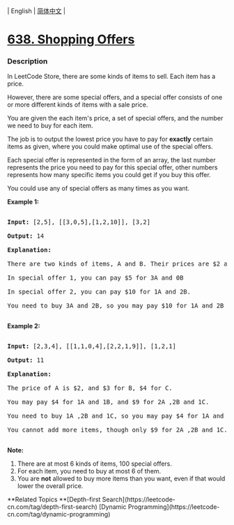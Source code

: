 | English | [简体中文](README.md) |

# [638. Shopping Offers](https://leetcode-cn.com/problems/shopping-offers)
 ### Description
<p>
In LeetCode Store, there are some kinds of items to sell. Each item has a price.
</p>

<p>
However, there are some special offers, and a special offer consists of one or more different kinds of items with a sale price.
</p>

<p>
You are given the each item's price, a set of special offers, and the number we need to buy for each item.
The job is to output the lowest price you have to pay for <b>exactly</b> certain items as given, where you could make optimal use of the special offers.
</p>

<p>
Each special offer is represented in the form of an array, the last number represents the price you need to pay for this special offer, other numbers represents how many specific items you could get if you buy this offer.
</p>

<p>You could use any of special offers as many times as you want.</p>

<p><b>Example 1:</b><br />
<pre>
<b>Input:</b> [2,5], [[3,0,5],[1,2,10]], [3,2]
<b>Output:</b> 14
<b>Explanation:</b> 
There are two kinds of items, A and B. Their prices are $2 and $5 respectively. 
In special offer 1, you can pay $5 for 3A and 0B
In special offer 2, you can pay $10 for 1A and 2B. 
You need to buy 3A and 2B, so you may pay $10 for 1A and 2B (special offer #2), and $4 for 2A.
</pre>
</p>

<p><b>Example 2:</b><br />
<pre>
<b>Input:</b> [2,3,4], [[1,1,0,4],[2,2,1,9]], [1,2,1]
<b>Output:</b> 11
<b>Explanation:</b> 
The price of A is $2, and $3 for B, $4 for C. 
You may pay $4 for 1A and 1B, and $9 for 2A ,2B and 1C. 
You need to buy 1A ,2B and 1C, so you may pay $4 for 1A and 1B (special offer #1), and $3 for 1B, $4 for 1C. 
You cannot add more items, though only $9 for 2A ,2B and 1C.
</pre>
</p>

<p><b>Note:</b><br />
<ol>
<li>There are at most 6 kinds of items, 100 special offers.</li>
<li>For each item, you need to buy at most 6 of them.</li>
<li>You are <b>not</b> allowed to buy more items than you want, even if that would lower the overall price.</li>
</ol>
</p>
**Related Topics	**[Depth-first Search](https://leetcode-cn.com/tag/depth-first-search) [Dynamic Programming](https://leetcode-cn.com/tag/dynamic-programming) 